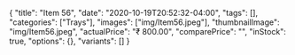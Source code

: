 {
    "title": "Item 56",
    "date": "2020-10-19T20:52:32-04:00",
    "tags": [],
    "categories": ["Trays"],
    "images": ["img/Item56.jpeg"],
    "thumbnailImage": "img/Item56.jpeg",
    "actualPrice": "₹ 800.00",
    "comparePrice": "",
    "inStock": true,
    "options": {},
    "variants": []
}

